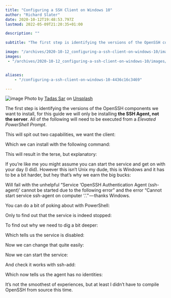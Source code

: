 ```yaml
---
title: "Configuring a SSH Client on Windows 10"
author: "Richard Slater"
date: 2020-10-12T19:48:53.797Z
lastmod: 2022-05-09T21:20:35+01:00

description: ""

subtitle: "The first step is identifying the versions of the OpenSSH components we want to install, for this guide we will only be installing the SSH…"

image: "/archives/2020-10-12_configuring-a-ssh-client-on-windows-10/images/1.jpg" 
images:
 - "/archives/2020-10-12_configuring-a-ssh-client-on-windows-10/images/1.jpg"


aliases:
    - "/configuring-a-ssh-client-on-windows-10-4436c16c3469"

---
```


![image](/archives/2020-10-12_configuring-a-ssh-client-on-windows-10/images/1.jpg#layoutTextWidth)
Photo by [Tadas Sar](https://unsplash.com/@stadsa?utm_source=medium&amp;utm_medium=referral) on [Unsplash](https://unsplash.com?utm_source=medium&amp;utm_medium=referral)



The first step is identifying the versions of the OpenSSH components we want to install, for this guide we will only be installing **the SSH Agent, not the server**. All of the following will need to be executed from a _Elevated PowerShell Prompt_.




This will spit out two capabilities, we want the client:




Which we can install with the following command:




This will result in the terse, but explanatory:




If you’re like me you might assume you can start the service and get on with your day (I did). However this isn’t Unix my dude, this is Windows and it has to be a bit harder, but hey that’s why we earn the big bucks:




Will fail with the unhelpful “Service ‘OpenSSH Authentication Agent (ssh-agent)’ cannot be started due to the following error” and the error “Cannot start service ssh-agent on computer ‘.’.” — thanks Windows.

You can do a bit of poking about with PowerShell:




Only to find out that the service is indeed stopped:




To find out why we need to dig a bit deeper:




Which tells us the service is disabled:




Now we can change that quite easily:




Now we can start the service:




And check it works with ssh-add:




Which now tells us the agent has no identities:




It’s not the smoothest of experiences, but at least I didn’t have to compile OpenSSH from source this time.

